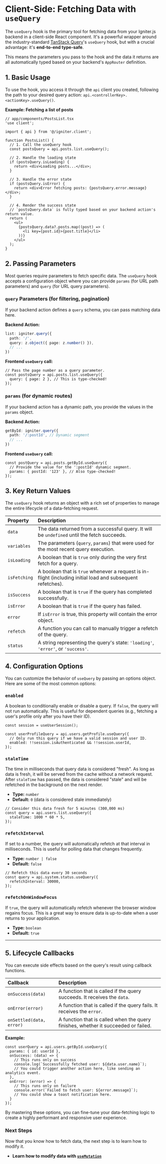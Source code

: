 # Client-Side: Fetching Data with `useQuery`

The `useQuery` hook is the primary tool for fetching data from your Igniter.js backend in a client-side React component. It's a powerful wrapper around the industry-standard [TanStack Query](https://tanstack.com/query/latest)'s `useQuery` hook, but with a crucial advantage: it's **end-to-end type-safe**.

This means the parameters you pass to the hook and the data it returns are all automatically typed based on your backend's `AppRouter` definition.

## 1. Basic Usage

To use the hook, you access it through the `api` client you created, following the path to your desired query action: `api.<controllerKey>.<actionKey>.useQuery()`.

**Example: Fetching a list of posts**

```tsx
// app/components/PostsList.tsx
'use client';

import { api } from '@/igniter.client';

function PostsList() {
  // 1. Call the useQuery hook
  const postsQuery = api.posts.list.useQuery();

  // 2. Handle the loading state
  if (postsQuery.isLoading) {
    return <div>Loading posts...</div>;
  }

  // 3. Handle the error state
  if (postsQuery.isError) {
    return <div>Error fetching posts: {postsQuery.error.message}</div>;
  }

  // 4. Render the success state
  // `postsQuery.data` is fully typed based on your backend action's return value.
  return (
    <ul>
      {postsQuery.data?.posts.map((post) => (
        <li key={post.id}>{post.title}</li>
      ))}
    </ul>
  );
}
```

## 2. Passing Parameters

Most queries require parameters to fetch specific data. The `useQuery` hook accepts a configuration object where you can provide `params` (for URL path parameters) and `query` (for URL query parameters).

### `query` Parameters (for filtering, pagination)

If your backend action defines a `query` schema, you can pass matching data here.

**Backend Action:**
```typescript
list: igniter.query({
  path: '/',
  query: z.object({ page: z.number() }),
  // ...
})
```

**Frontend `useQuery` call:**
```tsx
// Pass the page number as a query parameter.
const postsQuery = api.posts.list.useQuery({
  query: { page: 2 }, // This is type-checked!
});
```

### `params` (for dynamic routes)

If your backend action has a dynamic path, you provide the values in the `params` object.

**Backend Action:**
```typescript
getById: igniter.query({
  path: '/:postId', // Dynamic segment
  // ...
})
```

**Frontend `useQuery` call:**
```tsx
const postQuery = api.posts.getById.useQuery({
  // Provide the value for the ':postId' dynamic segment.
  params: { postId: '123' }, // Also type-checked!
});
```

## 3. Key Return Values

The `useQuery` hook returns an object with a rich set of properties to manage the entire lifecycle of a data-fetching request.

| Property      | Description                                                                                                     |
| :------------ | :-------------------------------------------------------------------------------------------------------------- |
| `data`        | The data returned from a successful query. It will be `undefined` until the fetch succeeds.                       |
| `variables`   | The parameters (`query`, `params`) that were used for the most recent query execution.                            |
| `isLoading`   | A boolean that is `true` only during the very first fetch for a query.                                          |
| `isFetching`  | A boolean that is `true` whenever a request is in-flight (including initial load and subsequent refetches).     |
| `isSuccess`   | A boolean that is `true` if the query has completed successfully.                                               |
| `isError`     | A boolean that is `true` if the query has failed.                                                               |
| `error`       | If `isError` is true, this property will contain the error object.                                              |
| `refetch`     | A function you can call to manually trigger a refetch of the query.                                             |
| `status`      | A string representing the query's state: `'loading'`, `'error'`, or `'success'`.                                  |

## 4. Configuration Options

You can customize the behavior of `useQuery` by passing an options object. Here are some of the most common options:

### `enabled`

A boolean to conditionally enable or disable a query. If `false`, the query will not run automatically. This is useful for dependent queries (e.g., fetching a user's profile only after you have their ID).

```tsx
const session = useUserSession();

const userProfileQuery = api.users.getProfile.useQuery({
  // Only run this query if we have a valid session and user ID.
  enabled: !!session.isAuthenticated && !!session.userId,
});
```

### `staleTime`

The time in milliseconds that query data is considered "fresh". As long as data is fresh, it will be served from the cache without a network request. After `staleTime` has passed, the data is considered "stale" and will be refetched in the background on the next render.

-   **Type:** `number`
-   **Default:** `0` (data is considered stale immediately)

```tsx
// Consider this data fresh for 5 minutes (300,000 ms)
const query = api.users.list.useQuery({
  staleTime: 1000 * 60 * 5,
});
```

### `refetchInterval`

If set to a number, the query will automatically refetch at that interval in milliseconds. This is useful for polling data that changes frequently.

-   **Type:** `number | false`
-   **Default:** `false`

```tsx
// Refetch this data every 30 seconds
const query = api.system.status.useQuery({
  refetchInterval: 30000,
});
```

### `refetchOnWindowFocus`

If `true`, the query will automatically refetch whenever the browser window regains focus. This is a great way to ensure data is up-to-date when a user returns to your application.

-   **Type:** `boolean`
-   **Default:** `true`

---

## 5. Lifecycle Callbacks

You can execute side effects based on the query's result using callback functions.

| Callback        | Description                                                               |
| :-------------- | :------------------------------------------------------------------------ |
| `onSuccess(data)` | A function that is called if the query succeeds. It receives the `data`.  |
| `onError(error)`  | A function that is called if the query fails. It receives the `error`.    |
| `onSettled(data, error)` | A function that is called when the query finishes, whether it succeeded or failed. |

**Example:**

```tsx
const userQuery = api.users.getById.useQuery({
  params: { id: userId },
  onSuccess: (data) => {
    // This runs only on success
    console.log(`Successfully fetched user: ${data.user.name}`);
    // You could trigger another action here, like sending an analytics event.
  },
  onError: (error) => {
    // This runs only on failure
    console.error(`Failed to fetch user: ${error.message}`);
    // You could show a toast notification here.
  }
});
```

By mastering these options, you can fine-tune your data-fetching logic to create a highly performant and responsive user experience.

### Next Steps

Now that you know how to fetch data, the next step is to learn how to modify it.

-   **Learn how to modify data with [`useMutation`](./04-useMutation.md)**